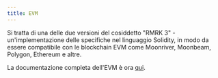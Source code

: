 ```yaml
---
title: EVM
---
```


Si tratta di una delle due versioni del cosiddetto "RMRK 3" - un'implementazione delle specifiche nel linguaggio Solidity, in modo da essere compatibile con le blockchain EVM come Moonriver, Moonbeam, Polygon, Ethereum e altre.

La documentazione completa dell'EVM è ora [qui](https://evm.rmrk.app).